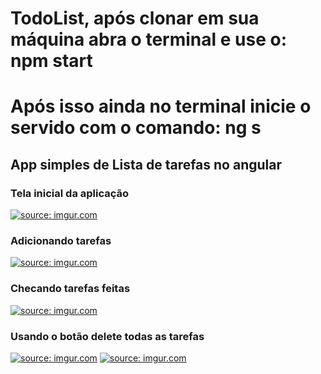 # TodoList, após clonar em sua máquina abra o terminal e use o: npm start
# Após isso ainda no terminal inicie o servido com o comando: ng s
## App simples de Lista de tarefas no angular
### Tela inicial da aplicação
<a href="https://imgur.com/O3KZgj5"><img src="https://i.imgur.com/O3KZgj5.jpg" title="source: imgur.com" /></a>
### Adicionando tarefas
<a href="https://imgur.com/ltumBKY"><img src="https://i.imgur.com/ltumBKY.jpg" title="source: imgur.com" /></a>
### Checando tarefas feitas
<a href="https://imgur.com/a3GQn0r"><img src="https://i.imgur.com/a3GQn0r.jpg" title="source: imgur.com" /></a>
### Usando o botão delete todas as tarefas
<a href="https://imgur.com/kT5yaTQ"><img src="https://i.imgur.com/kT5yaTQ.png" title="source: imgur.com" /></a>
<a href="https://imgur.com/XtkVnTc"><img src="https://i.imgur.com/XtkVnTc.jpg" title="source: imgur.com" /></a>
